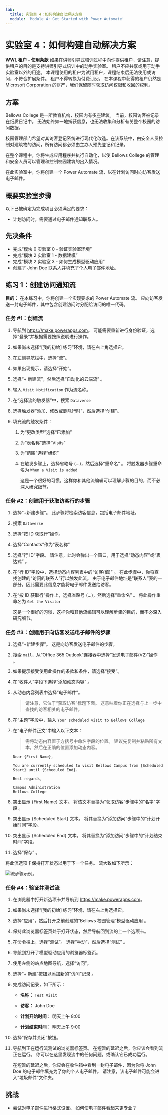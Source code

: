 ```yaml
---
lab:
  title: 实验室 4：如何构建自动解决方案
  module: 'Module 4: Get Started with Power Automate'
---
```


# 实验室 4：如何构建自动解决方案

**WWL 租户 - 使用条款** 如果在讲师引导式培训过程中向你提供租户，请注意，提供租户的目的是支持讲师引导式培训中的动手实验室。 租户不应共享或用于动手实验室以外的用途。 本课程使用的租户为试用租户，课程结束后无法使用或访问，不符合扩展条件。 租户不得转换为付费订阅。 在本课程中获得的租户仍然是 Microsoft Corporation 的财产，我们保留随时获取访问权限和收回的权利。 

## 方案

Bellows College 是一所教育机构，校园内有多座建筑。 当前，校园访客被记录在纸质日记中。 无法始终如一地捕获信息，也无法收集和分析有关整个校园的访问数据。

校园管理部门希望对其访客登记系统进行现代化改造。在该系统中，由安全人员控制对建筑物的访问，所有访问都必须由主办人预先登记和记录。

在整个课程中，你将生成应用程序并执行自动化，以使 Bellows College 的管理和安全人员可以管理和控制校园建筑的出入情况。

在此实验室中，你将创建一个 Power Automate 流，以在计划访问时向访客发送电子邮件。

## 概要实验室步骤

以下已被确定为完成项目必须满足的要求：

- 计划访问时，需要通过电子邮件通知联系人。

## 先决条件

- 完成“模块 0 实验室 0 - 验证实验室环境”
- 完成“模块 2 实验室 1 - 数据建模”
- 完成“模块 2 实验室 3 - 如何生成模型驱动应用”
- 创建了 John Doe 联系人并填充了个人电子邮件地址。

## 练习 1：创建访问通知流

**目的：** 在本练习中，你将创建一个实现要求的 Power Automate 流。 应向访客发送一封电子邮件，其中包含创建访问时分配给访问的唯一代码。

### 任务 \#1：创建流

1.  导航到 <https://make.powerapps.com>。 可能需要重新进行身份验证，选择“登录”并根据需要按照说明进行操作。

2.  如果尚未选择“[我的初始] 练习”环境，请在右上角选择它。

3.  在左侧导航栏中，选择“流”。

4.  如果出现提示，请选择“开始”。

5.  选择“+ 新建流”，然后选择“自动化的云端流” 。

6.  输入 `Visit Notification` 作为流名称。

7.  在“选择流的触发器”中，搜索 `Dataverse`

8.  选择触发器“添加、修改或删除行时”，然后选择“创建”。

9.  填充流的触发条件：

    1.  为“更改类型”选择“已添加”

    2.  为“表名称”选择“Visits” 

    3.  为“范围”选择“组织” 

    4.  在触发步骤上，选择省略号 (…)，然后选择“重命名” 。 将触发器步骤重命名为 `When a Visit is added` 

        这是一个很好的习惯，这样你和其他流编辑可以理解步骤的目的，而不必深入研究细节。


### 任务 \#2：创建用于获取访客行的步骤

1.  选择“+新建步骤”。 此步骤将检索访客信息，包括电子邮件地址。

2.  搜索 `Dataverse`

3.  选择“按 ID 获取行”操作。

4.  选择“Contacts”作为“表名称”

5.  选择“行 ID”字段。 请注意，此时会弹出一个窗口，用于选择“动态内容”或“表达式” 。

6.  在“行 ID”字段中，选择动态内容列表中的“访客(值)”  。 在此步骤中，你将查找创建的“访问的联系人”行以触发此流。 由于电子邮件地址是“联系人”表的一部分，因此需要此信息才能将电子邮件发送给访客。

7.  在“按 ID 获取行”操作上，选择省略号 (...)，然后选择“重命名”  。 将此操作重命名为 `Get the Visitor`
 
    这是一个很好的习惯，这样你和其他流编辑可以理解步骤的目的，而不必深入研究细节。


### 任务 \#3：创建用于向访客发送电子邮件的步骤

1.  选择“+新建步骤”。 这是向访客发送电子邮件的步骤。

2.  搜索 `mail`，从“Office 365 Outlook”连接器中选择“发送电子邮件(V2)”操作 。

3.  如果提示接受使用此操作的条款和条件，请选择“接受”。

4.  在“收件人”字段下选择“添加动态内容” 。 
    
5.  从动态内容列表中选择“电子邮件”。

    > 请注意，它位于“获取访客”标题下面。 这意味着你正在选择与上一步中查找的访客相关的电子邮件。

7.  在“主题”字段中，输入 `Your scheduled visit to Bellows College`

8.  在“电子邮件正文”中输入以下文本：

    > 需将动态内容置于方括号中命名字段的位置。 建议先复制并粘贴所有文本，然后在正确的位置添加动态内容。

    ~~~~~~~~~~~~~~~~~~~~~~~~~~~~~~~~~~~~~~~~~~~~~~~~~~~~~~~~~~~~~~~~~~~~~~~~~~~~~~~~
    Dear {First Name},

    You are currently scheduled to visit Bellows Campus from {Scheduled Start} until {Scheduled End}.

    Best regards,

    Campus Administration
    Bellows College
    ~~~~~~~~~~~~~~~~~~~~~~~~~~~~~~~~~~~~~~~~~~~~~~~~~~~~~~~~~~~~~~~~~~~~~~~~~~~~~~~~

8.  突出显示 {First Name} 文本。 将该文本替换为“获取访客”步骤中的“名字”字段 。

9.  突出显示 {Scheduled Start} 文本。 将其替换为“添加访问”步骤中的“计划开始时间”字段。 

10.  突出显示 {Scheduled End} 文本。 将其替换为“添加访问”步骤中的“计划结束时间”字段。 

11.  选择“保存” 。

将此流选项卡保持打开状态以用于下一个任务。 流大致如下所示：

![流步骤示例。](media/4-Flow.png)


### 任务 \#4：验证并测试流

1.  在浏览器中打开新选项卡并导航到 <https://make.powerapps.com>。

2.  如果尚未选择“[我的初始] 练习”环境，请在右上角选择它。

3.  选择“应用”，然后打开之前创建的“Bellows 校园管理”模型驱动应用 。

3.  保持此浏览器标签页处于打开状态，然后导航回到流的上一个选项卡。

4.  在命令栏上，选择“测试”。 选择“手动”，然后选择“测试” 。

5.  导航到打开了模型驱动应用的浏览器标签页。 

6.  使用左侧的站点地图导航，选择“访问”。

6.  选择“+ 新建”按钮以添加新的“访问”记录 。

7.  完成访问记录，如下所示：

    -   **名称：** `Test Visit`

    -   **访客：** John Doe

    -   **计划开始时间：** 明天上午 8:00

    -   **计划结束时间：** 明天上午 9:00

8.  选择“保存并关闭”按钮。

9.  导航到正在运行流测试的浏览器标签页。 在短暂的延迟之后，你应该会看到流正在运行。 你可以在这里发现流中的任何问题，或确认它已成功运行。

    在短暂的延迟之后，你应会在收件箱中看到一封电子邮件，因为你将 John Doe 的电子邮件填充为了你的个人电子邮件。 请注意，该电子邮件可能会进入“垃圾邮件”文件夹。


## 挑战

- 尝试对电子邮件进行格式设置。 如何使电子邮件看起来更专业？


